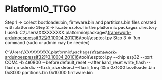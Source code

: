# PlatformIO_TTGO


Step 1 => collect bootloader.bin, firmware.bin and partitions.bin files created with platformio
Step 2 => locate esptool in the platformio packages directory
	I used: C:\Users\XXXXXXXXX\.platformio\packages\framework-arduinoespressif32@3.10004.201016\tools\esptool.py
Step 3 => Run command (sudo or admin may be needed)

C:\Users\XXXXXXXXX\.platformio\packages\framework-arduinoespressif32@3.10004.201016\tools\esptool.py 
--chip esp32 --port COM4 -b 460800 --before default_reset --after hard_reset  write_flash --flash_mode dio 
--flash_size detect --flash_freq 40m 0x1000 bootloader.bin 0x8000 partitions.bin 0x10000 firmware.bin
